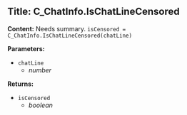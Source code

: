 ## Title: C_ChatInfo.IsChatLineCensored

**Content:**
Needs summary.
`isCensored = C_ChatInfo.IsChatLineCensored(chatLine)`

**Parameters:**
- `chatLine`
  - *number*

**Returns:**
- `isCensored`
  - *boolean*